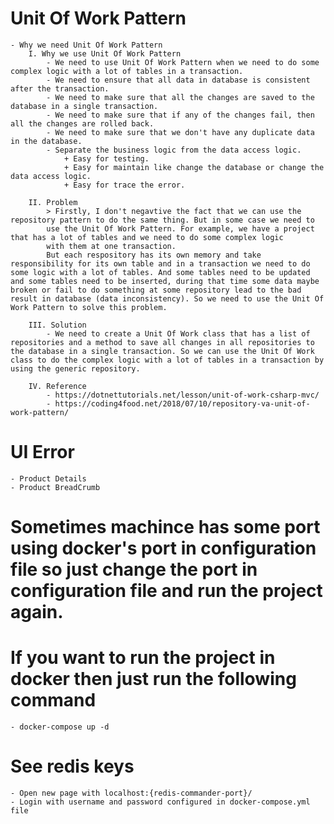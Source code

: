 # Unit Of Work Pattern
    - Why we need Unit Of Work Pattern
        I. Why we use Unit Of Work Pattern
            - We need to use Unit Of Work Pattern when we need to do some complex logic with a lot of tables in a transaction.
            - We need to ensure that all data in database is consistent after the transaction.
            - We need to make sure that all the changes are saved to the database in a single transaction.
            - We need to make sure that if any of the changes fail, then all the changes are rolled back.
            - We need to make sure that we don't have any duplicate data in the database.
            - Separate the business logic from the data access logic.
                + Easy for testing.
                + Easy for maintain like change the database or change the data access logic.
                + Easy for trace the error.

        II. Problem
            > Firstly, I don't negavtive the fact that we can use the repository pattern to do the same thing. But in some case we need to
            use the Unit Of Work Pattern. For example, we have a project that has a lot of tables and we need to do some complex logic
            with them at one transaction. 
            But each respository has its own memory and take responsibility for its own table and in a transaction we need to do some logic with a lot of tables. And some tables need to be updated and some tables need to be inserted, during that time some data maybe broken or fail to do something at some repository lead to the bad result in database (data inconsistency). So we need to use the Unit Of Work Pattern to solve this problem.

        III. Solution
            - We need to create a Unit Of Work class that has a list of repositories and a method to save all changes in all repositories to the database in a single transaction. So we can use the Unit Of Work class to do the complex logic with a lot of tables in a transaction by using the generic repository.
        
        IV. Reference
            - https://dotnettutorials.net/lesson/unit-of-work-csharp-mvc/
            - https://coding4food.net/2018/07/10/repository-va-unit-of-work-pattern/
# UI Error
    - Product Details
    - Product BreadCrumb

# Sometimes machince has some port using docker's port in configuration file so just change the port in configuration file and run the project again.

# If you want to run the project in docker then just run the following command
    - docker-compose up -d

# See redis keys
    - Open new page with localhost:{redis-commander-port}/
    - Login with username and password configured in docker-compose.yml file